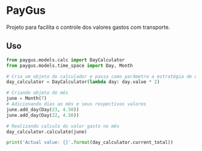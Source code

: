 # PayGus

Projeto para facilita o controle dos valores gastos com transporte.

## Uso

```Python
from paygus.models.calc import DayCalculator
from paygus.models.time_space import Day, Month

# Cria um objeto do calculador e passa como parâmetro a estratégia de calculo a ser aplicada nos calculos dos valores diários
day_calculator = DayCalculator(lambda day: day.value * 2)

# Criando objeto do mês
june = Month(7)
# Adicionando dias ao mês e seus respectivos valores
june.add_day(Day(23, 4.50))
june.add_day(Day(22, 4.50))

# Realizando calculo do valor gasto no mês
day_calculator.calculate(june)

print('Actual value: {}'.format(day_calculator.current_total))
```
